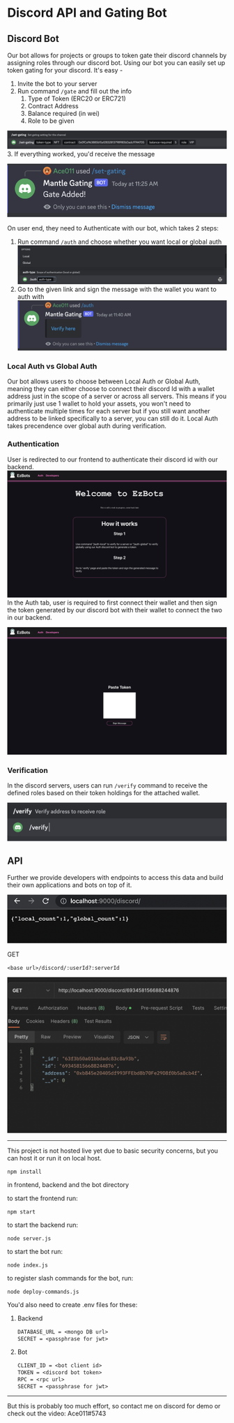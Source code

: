 # Discord API and Gating Bot

## Discord Bot

Our bot allows for projects or groups to token gate their discord channels by assigning roles through our discord bot. Using our bot you can easily set up token gating for your discord. It's easy -

1. Invite the bot to your server
2. Run command `/gate` and fill out the info
   1. Type of Token (ERC20 or ERC721)
   2. Contract Address
   3. Balance required (in wei)
   4. Role to be given

![AddGate](screenshots/2.png) 3. If everything worked, you'd receive the message

![Gating](screenshots/1.png)

On user end, they need to Authenticate with our bot, which takes 2 steps:

1. Run command `/auth` and choose whether you want local or global auth
   ![auth](screenshots/3.png)
2. Go to the given link and sign the message with the wallet you want to auth with
   ![verify](screenshots/4.png)

### Local Auth vs Global Auth

Our bot allows users to choose between Local Auth or Global Auth, meaning they can either choose to connect their discord Id with a wallet address just in the scope of a server or across all servers. This means if you primarily just use 1 wallet to hold your assets, you won't need to authenticate multiple times for each server but if you still want another address to be linked specifically to a server, you can still do it. Local Auth takes precendence over global auth during verification.

### Authentication

User is redirected to our frontend to authenticate their discord id with our backend.
![frontend](screenshots/5.png)
In the Auth tab, user is required to first connect their wallet and then sign the token generated by our discord bot with their wallet to connect the two in our backend.

![auth](screenshots/6.png)

### Verification

In the discord servers, users can run `/verify` command to receive the defined roles based on their token holdings for the attached wallet.

![verify](screenshots/7.png)

## API

Further we provide developers with endpoints to access this data and build their own applications and bots on top of it.

![count](screenshots/8.png)

GET

```
<base url>/discord/:userId?:serverId
```

![user](screenshots/9.png)

---

This project is not hosted live yet due to basic security concerns, but you can host it or run it on local host.

```
npm install
```

in frontend, backend and the bot directory

to start the frontend run:

```
npm start
```

to start the backend run:

```
node server.js
```

to start the bot run:

```
node index.js
```

to register slash commands for the bot, run:

```
node deploy-commands.js
```

You'd also need to create .env files for these:

1. Backend
   ```
   DATABASE_URL = <mongo DB url>
   SECRET = <passphrase for jwt>
   ```
2. Bot
   ```
   CLIENT_ID = <bot client id>
   TOKEN = <discord bot token>
   RPC = <rpc url>
   SECRET = <passphrase for jwt>
   ```

---

But this is probably too much effort, so contact me on discord for demo or check out the video: Ace011#5743
